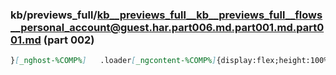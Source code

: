 ### kb/previews_full/kb__previews_full__kb__previews_full__flows__personal_account@guest.har.part006.md.part001.md.part001.md (part 002)

```md
}[_nghost-%COMP%]   .loader[_ngcontent-%COMP%]{display:flex;height:100%;width:100%;justify-content:center;align-it
```

```
